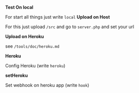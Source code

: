 **Test On local**

For start all things just write ``local``
**Upload on Host**

For this just upload ``/src`` and go to ``server.php`` and set your url

**Upload on Heroku**

see ``/tools/doc/heroku.md``

**Heroku**

Config Heroku (write ``heroku``)

**setHeroku**

Set webhook on heroku app  (write ``hook``)
